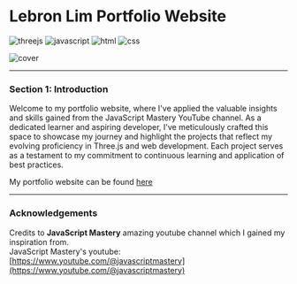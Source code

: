 # Lebron Lim Portfolio Website

![threejs](https://img.shields.io/badge/THREE.js-black?style=flat-square&logo=three.js&logoColor=white)
![javascript](http://img.shields.io/badge/-Javascript-fcd400?style=flat-square&logo=javascript&logoColor=black)
![html](http://img.shields.io/badge/-Html-e24c27?style=flat-square&logo=html5&logoColor=white)
![css](http://img.shields.io/badge/CSS-2a65f1?style=flat-square&logo=css3&logoColor=white)

![cover](./github-assets/cover.png)

---

### Section 1: Introduction

Welcome to my portfolio website, where I've applied the valuable insights and skills gained from the JavaScript Mastery YouTube channel. As a dedicated learner and aspiring developer, I've meticulously crafted this space to showcase my journey and highlight the projects that reflect my evolving proficiency in Three.js and web development. Each project serves as a testament to my commitment to continuous learning and application of best practices.

My portfolio website can be found [here](https://lebronlim-portfolio.vercel.app/)

---

### Acknowledgements

Credits to **JavaScript Mastery** amazing youtube channel which I gained my inspiration from.  
JavaScript Mastery's youtube: [https://www.youtube.com/@javascriptmastery](https://www.youtube.com/@javascriptmastery)  
